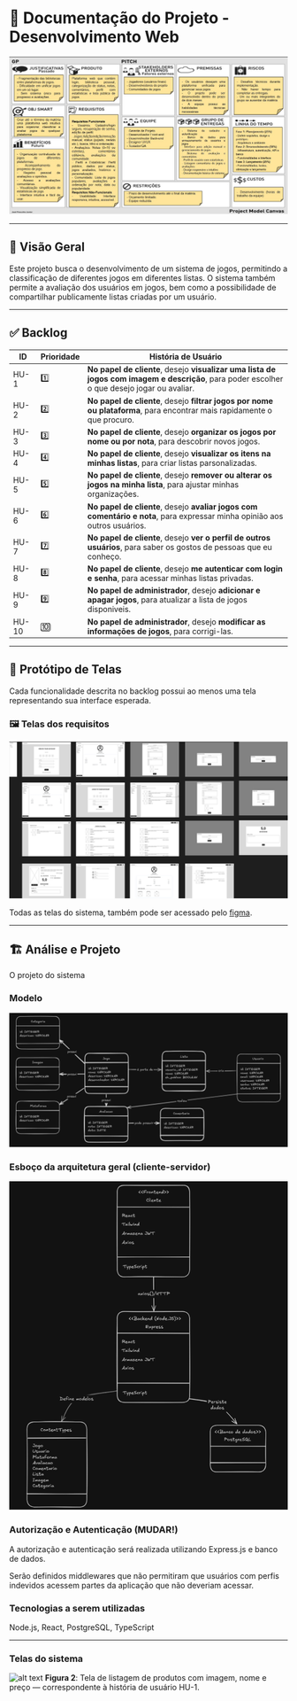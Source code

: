# 📘 Documentação do Projeto - Desenvolvimento Web

![Planejamento do Projeto](./imagens/PMC.jpeg)

---

## 🧾 Visão Geral

Este projeto busca o desenvolvimento de um sistema de jogos, permitindo a classificação de diferentes jogos em diferentes listas. O sistema também permite a avaliação dos usuários em jogos, bem como a possibilidade de compartilhar publicamente listas criadas por um usuário.

---

## ✅ Backlog

| ID    | Prioridade | História de Usuário                                                                 |
|-------|------------|--------------------------------------------------------------------------------------|
| HU-1  | 1️⃣         | **No papel de cliente**, desejo **visualizar uma lista de jogos com imagem e descrição**, para poder escolher o que desejo jogar ou avaliar. |
| HU-2  | 2️⃣         | **No papel de cliente**, desejo **filtrar jogos por nome ou plataforma**, para encontrar mais rapidamente o que procuro. |
| HU-3  | 3️⃣         | **No papel de cliente**, desejo **organizar os jogos por nome ou por nota**, para descobrir novos jogos. |
| HU-4  | 4️⃣         | **No papel de cliente**, desejo **visualizar os itens na minhas listas**, para criar listas parsonalizadas. |
| HU-5  | 5️⃣         | **No papel de cliente**, desejo **remover ou alterar os jogos na minha lista**, para ajustar minhas organizações. |
| HU-6  | 6️⃣         | **No papel de cliente**, desejo **avaliar jogos com comentário e nota**, para expressar minha opinião aos outros usuários. |
| HU-7  | 7️⃣         | **No papel de cliente**, desejo **ver o perfil de outros usuários**, para saber os gostos de pessoas que eu conheço. |
| HU-8  | 8️⃣         | **No papel de cliente**, desejo **me autenticar com login e senha**, para acessar minhas listas privadas. |
| HU-9  | 9️⃣         | **No papel de administrador**, desejo **adicionar e apagar jogos**, para atualizar a lista de jogos disponiveis. |
| HU-10 | 🔟         | **No papel de administrador**, desejo **modificar as informações de jogos**, para corrigi-las. |

---

## 🎨 Protótipo de Telas

Cada funcionalidade descrita no backlog possui ao menos uma tela representando sua interface esperada.

### 🖼️ Telas dos requisitos

[![Protótipo da tela de listagem de produtos](./prototipos/Dev-Web-Prototype.png)](./prototipos/Dev-Web-Prototype.png)

Todas as telas do sistema, também pode ser acessado pelo [figma](https://www.figma.com/design/cRnFYRXjhWQQ9i7eRKHfJk/Dev-Web-Prototype?node-id=0-1&t=6eKfZmTnOznsbiQ4-1).

---

## 🏗 Análise e Projeto 

O projeto  do sistema 

### Modelo 

![Modelo do sistema](./imagens/Modelo.png)

### Esboço da arquitetura geral (cliente-servidor)

![Esboço da arquitetura](./imagens/Arquitetura.png)

### Autorização  e Autenticação (MUDAR!)
A autorização e autenticação será realizada utilizando Express.js e banco de dados.

Serão definidos middlewares que não permitiram que usuários com perfis indevidos acessem partes da aplicação que não deveriam acessar.

### Tecnologias a serem utilizadas
Node.js, React, PostgreSQL, TypeScript

---

### Telas do sistema

![alt text](tela1-1.png)
**Figura 2**: Tela de listagem de produtos com imagem, nome e preço — correspondente à história de usuário HU-1.

